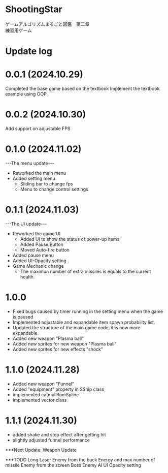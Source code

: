 # ShootingStar
ゲームアルゴリズムまるごと図鑑　第二章 <br />
練習用ゲーム

# Update log

# 0.0.1 (2024.10.29)
Completed the base game based on the textbook
Implement the textbook example using OOP

# 0.0.2 (2024.10.30)
Add support on adjustable FPS

# 0.1.0 (2024.11.02)
---The menu update---
- Reworked the main menu
- Added setting menu
    - Sliding bar to change fps
    - Menu to change control settings

# 0.1.1 (2024.11.03)
---The UI update---
- Reworked the game UI
    - Added UI to show the status of power-up items
    - Added Pause Button
    - Moved Auto-fire button
- Added pause menu
- Added UI-Opacity setting 
- Game Mechanic change
    - The maximun number of extra missiles is equals to the current health.

# 1.0.0
- Fixed bugs caused by timer running in the setting menu when the game is paused
- Implemented adjustable and expandable item spawn probability list.
- Updated the structure of the main game code, it is now more expandable.
- Added new weapon "Plasma ball"
- Added new sprites for new weapon "Plasma ball"
- Added new sprites for new effects "shock" 

# 1.1.0 (2024.11.28)
- Added new weapon "Funnel"
- Added "equipment" property in SShip class
- implemented catmullRomSpline
- implemented vector class

# 1.1.1 (2024.11.30)
- added shake and stop effect after getting hit
- slightly adjusted funnel performance



***Next Update: Weapon Update


***TODO
Long Laser
Enemy from the back
Energy and max number of missile
Enemy from the screen
Boss
Enemy AI
UI Opacity setting